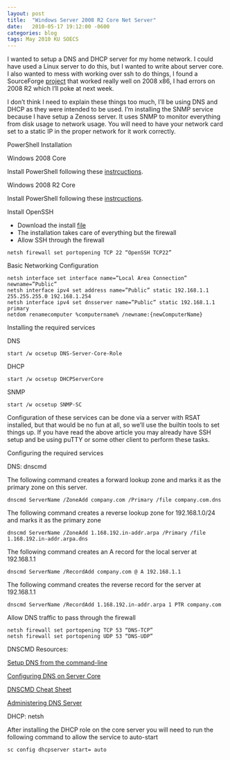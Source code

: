 ```yaml
---
layout: post
title:  "Windows Server 2008 R2 Core Net Server"
date:   2010-05-17 19:12:00 -0600
categories: blog
tags: May 2010 KU SOECS
---
```

I wanted to setup a DNS and DHCP server for my home network. I could have used a Linux server to do this, but I wanted to write about server core. I also wanted to mess with working over ssh to do things, I found a SourceForge [project](http://opensshwindows.sourceforge.net/) that worked really well on 2008 x86, I had errors on 2008 R2 which I’ll poke at next week.

I don’t think I need to explain these things too much, I’ll be using DNS and DHCP as they were intended to be used. I’m installing the SNMP service because I have setup a Zenoss server. It uses SNMP to monitor everything from disk usage to network usage. You will need to have your network card set to a static IP in the proper network for it work correctly.

PowerShell Installation

Windows 2008 Core

Install PowerShell following these [instrcuctions](http://dmitrysotnikov.wordpress.com/2008/05/15/powershell-on-server-core/).

Windows 2008 R2 Core

Install PowerShell following these [instrcuctions](http://www.betteritsolutions.co.uk/?p=78).

Install OpenSSH

* Download the install [file](http://sourceforge.net/projects/opensshwindows/)
* The installation takes care of everything but the firewall
* Allow SSH through the firewall

``` dos
netsh firewall set portopening TCP 22 “OpenSSH TCP22”
```

Basic Networking Configuration

``` dos
netsh interface set interface name=”Local Area Connection” newname=”Public”
netsh interface ipv4 set address name=”Public” static 192.168.1.1 255.255.255.0 192.168.1.254
netsh interface ipv4 set dnsserver name=”Public” static 192.168.1.1 primary
netdom renamecomputer %computername% /newname:{newComputerName}
```

Installing the required services

DNS

``` dos
start /w ocsetup DNS-Server-Core-Role
```

DHCP

``` dos
start /w ocsetup DHCPServerCore
```

SNMP

``` dns
start /w ocsetup SNMP-SC
```

Configuration of these services can be done via a server with RSAT installed, but that would be no fun at all, so we’ll use the builtin tools to set things up. If you have read the above article you may already have SSH setup and be using puTTY or some other client to perform these tasks.

Configuring the required services

DNS: dnscmd

The following command creates a forward lookup zone and marks it as the primary zone on this server.

``` dos
dnscmd ServerName /ZoneAdd company.com /Primary /file company.com.dns
```

The following command creates a reverse lookup zone for 192.168.1.0/24 and marks it as the primary zone

``` dos
dnscmd ServerName /ZoneAdd 1.168.192.in-addr.arpa /Primary /file 1.168.192.in-addr.arpa.dns
```

The following command creates an A record for the local server at 192.168.1.1

``` dos
dnscmd ServerName /RecordAdd company.com @ A 192.168.1.1
```

The following command creates the reverse record for the server at 192.168.1.1

``` dos
dnscmd ServerName /RecordAdd 1.168.192.in-addr.arpa 1 PTR company.com
```

Allow DNS traffic to pass through the firewall

``` dos
netsh firewall set portopening TCP 53 “DNS-TCP”
netsh firewall set portopening UDP 53 “DNS-UDP”
```

DNSCMD Resources:

[Setup DNS from the command-line](http://www.windowsreference.com/dns/how-to-setup-and-configure-dns-from-command-line-in-windows-server-2008-core/)

[Configuring DNS on Server Core](http://jefferyland.wordpress.com/2009/03/18/configuring-dns-zones-in-core/)

[DNSCMD Cheat Sheet](http://thebackroomtech.com/2008/03/24/marks-windows-2008-dns-server-command-line-cheat-sheet/)

[Administering DNS Server](http://technet.microsoft.com/en-us/library/cc794771(WS.10).aspx)

DHCP: netsh

After installing the DHCP role on the core server you will need to run the following command to allow the service to auto-start

``` dos
sc config dhcpserver start= auto
```
